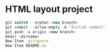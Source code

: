 # HTML layout project

```js
git switch --orphan <new branch>
git commit --allow-empty -m "Initial commit"
git push -u origin <new branch>
mkdir <dirname>
New-Item .gitignore
New-Item README.md

```
